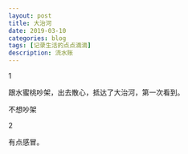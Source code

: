 ```yaml
---
layout: post
title: 大治河
date: 2019-03-10
categories: blog
tags: [记录生活的点点滴滴]
description: 流水账
---
```


1 

跟水蜜桃吵架，出去散心，抵达了大治河，第一次看到。

不想吵架

2

有点感冒。
















